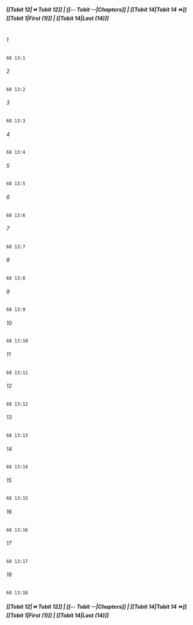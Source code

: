 
##### **[[Tobit 12|⏪ Tobit 12]] | [[-- Tobit --|Chapters]] | [[Tobit 14|Tobit 14 ⏩]]**<br>**[[Tobit 1|First (1)]] | [[Tobit 14|Last (14)]]**<br><br>

###### 1
``` verse
68 13:1
```
###### 2
``` verse
68 13:2
```
###### 3
``` verse
68 13:3
```
###### 4
``` verse
68 13:4
```
###### 5
``` verse
68 13:5
```
###### 6
``` verse
68 13:6
```
###### 7
``` verse
68 13:7
```
###### 8
``` verse
68 13:8
```
###### 9
``` verse
68 13:9
```
###### 10
``` verse
68 13:10
```
###### 11
``` verse
68 13:11
```
###### 12
``` verse
68 13:12
```
###### 13
``` verse
68 13:13
```
###### 14
``` verse
68 13:14
```
###### 15
``` verse
68 13:15
```
###### 16
``` verse
68 13:16
```
###### 17
``` verse
68 13:17
```
###### 18
``` verse
68 13:18
```

##### **[[Tobit 12|⏪ Tobit 12]] | [[-- Tobit --|Chapters]] | [[Tobit 14|Tobit 14 ⏩]]**<br>**[[Tobit 1|First (1)]] | [[Tobit 14|Last (14)]]**

